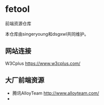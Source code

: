 # fetool
前端资源仓库

本仓库由singeryoung和dsgxwl共同维护。

## 网站连接
W3Cplus https://www.w3cplus.com/

## 大厂前端资源
- 腾讯AlloyTeam http://www.alloyteam.com/
- 
